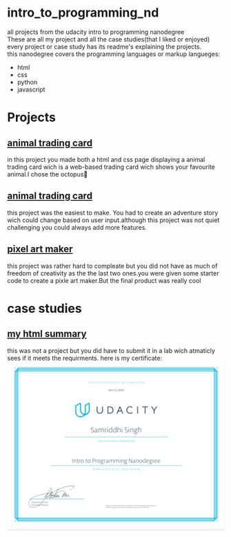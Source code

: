 # intro_to_programming_nd<br>
all projects from the udacity intro to programming nanodegree<br>
These are all my project and all the case studies(that I liked or enjoyed)<br>
every project or case study has its readme's explaining the projects.<br>
this nanodegree covers the programming languages or markup langueges:<br>
<ul>
<li>html
<li>css
<li>python
<li>javascript
</ul>
<h1>Projects</h1>
<h2><a href="https://github.com/simsalabim1/intro-to-programming-nd/tree/master/project1-octopus-trading-card"> animal trading card </a></h2>
in this project you made both a html and css page displaying a animal trading card wich is a web-based trading card wich shows your favourite animal.I chose the octopus🐙<br>
<h2><a href="https://github.com/simsalabim1/intro-to-programming-nd/tree/master/project2-Python-adventure-game"> animal trading card </a></h2>
this project was the easiest to make. You had to create an adventure story wich could change based on user input.although this project was not quiet challenging you could always add more features.
<h2><a href="https://github.com/simsalabim1/intro-to-programming-nd/tree/master/project3-pixel-art-maker-starter-master-master">pixel art maker</a></h2>
this project was rather hard to compleate but you did not have as much of freedom of creativity as the the last two ones.you were given some starter code to create a pixle art maker.But the final product was really cool
<h1>case studies</h1>
<h2><a href="https://github.com/simsalabim1/intro-to-programming-nd/tree/master/my-html-Summary-master">my html summary</a></h2>
this was not a project but you did have to submit it in a lab wich atmaticly sees if it meets the requirments.
here is my certificate:<br>
<img src="photo.png">

